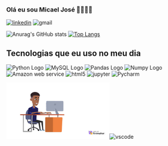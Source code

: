 ### Olá eu sou Micael José 👋👨🏽‍💻

[![linkedin](https://img.shields.io/badge/LinkedIn-0077B5?style=for-the-badge&logo=linkedin&logoColor=white)](https://www.linkedin.com/in/micael-jos%C3%A9-67194719b/)
![gmail](https://img.shields.io/badge/Gmail-D14836?style=for-the-badge&logo=gmail&logoColor=white)

![Anurag's GitHub stats](https://github-readme-stats.vercel.app/api?username=micaellimaj&theme=holi)
[![Top Langs](https://github-readme-stats.vercel.app/api/top-langs/?username=micaellimaj&layout=donut&theme=holi)](https://github.com/anuraghazra/github-readme-stats)


## Tecnologias que eu uso no meu dia


<div
<img src="https://cdn.jsdelivr.net/gh/devicons/devicon/icons/python/python-original-wordmark.svg" alt="Python Logo" width="50" height="50">          
<img src="https://cdn.jsdelivr.net/gh/devicons/devicon/icons/python/python-original.svg" alt="Python Logo" width="50" height="50">
<img src="https://cdn.jsdelivr.net/gh/devicons/devicon/icons/mysql/mysql-original.svg" alt="MySQL Logo" width="50" height="50">
<img src="https://cdn.jsdelivr.net/gh/devicons/devicon/icons/pandas/pandas-original.svg" alt="Pandas Logo" width="50" height="50">
<img src="https://cdn.jsdelivr.net/gh/devicons/devicon/icons/numpy/numpy-original.svg" alt="Numpy Logo" width="50" height="50">
<img src="https://cdn.jsdelivr.net/gh/devicons/devicon/icons/amazonwebservices/amazonwebservices-original.svg" alt="Amazon web service" width="50" height="50">
<img src="https://cdn.jsdelivr.net/gh/devicons/devicon/icons/html5/html5-original.svg" alt="html5" width="50" height="50">
<img src="https://cdn.jsdelivr.net/gh/devicons/devicon/icons/jupyter/jupyter-original-wordmark.svg" alt="jupyter" width="50" height="50">
<img src="https://cdn.jsdelivr.net/gh/devicons/devicon/icons/pycharm/pycharm-original.svg" alt="Pycharm" width="50" height="50">

</div>

<img src="6R3DBD98CYA3EAV0.gif" alt="Meu avatar" width="275" height="150"><img src="https://cdn.jsdelivr.net/gh/devicons/devicon/icons/vscode/vscode-original.svg" alt="vscode" width="50" height="50">

          


           
          
